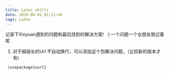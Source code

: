 ```yaml
---
title: Latex skills
date: 2020-06-01 01:11:46
tags: Latex
---
```

记录下Xinyuan遇到的问题和最后找到的解决方案! （:一个问题一个女朋友我记着呢
<!--more-->

1. 对于超级长的Url 不自动换行，可以添加这个包解决问题，（比较新的版本才有)
```
 \usepackage{xurl}
```
